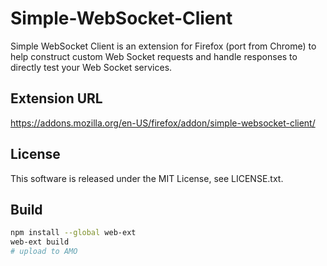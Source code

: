 # Simple-WebSocket-Client

Simple WebSocket Client is an extension for Firefox (port from Chrome)
to help construct custom Web Socket requests
and handle responses to directly test your Web Socket services.

## Extension URL

https://addons.mozilla.org/en-US/firefox/addon/simple-websocket-client/

## License

This software is released under the MIT License, see LICENSE.txt.

## Build

```bash
npm install --global web-ext
web-ext build
# upload to AMO
```
